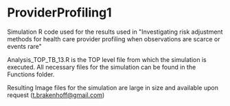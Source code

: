 # ProviderProfiling1
Simulation R code used for the results used in "Investigating risk adjustment methods for health care provider profiling when observations are scarce or events rare" 

Analysis_TOP_TB_13.R is the TOP level file from which the simulation is executed. All necessary files for the simulation can be found in the Functions folder.

Resulting Image files for the simulation are large in size and available upon request (t.brakenhoff@gmail.com)
